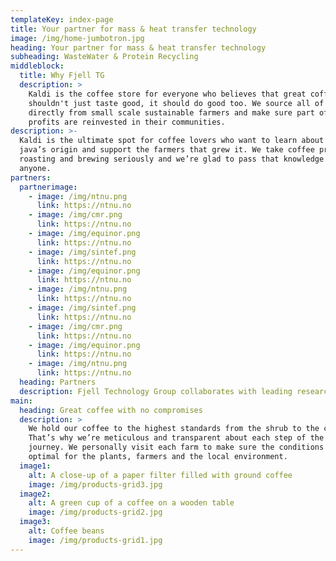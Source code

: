 ```yaml
---
templateKey: index-page
title: Your partner for mass & heat transfer technology
image: /img/home-jumbotron.jpg
heading: Your partner for mass & heat transfer technology
subheading: WasteWater & Protein Recycling
middleblock:
  title: Why Fjell TG
  description: >
    Kaldi is the coffee store for everyone who believes that great coffee
    shouldn't just taste good, it should do good too. We source all of our beans
    directly from small scale sustainable farmers and make sure part of the
    profits are reinvested in their communities.
description: >-
  Kaldi is the ultimate spot for coffee lovers who want to learn about their
  java’s origin and support the farmers that grew it. We take coffee production,
  roasting and brewing seriously and we’re glad to pass that knowledge to
  anyone.
partners:
  partnerimage:
    - image: /img/ntnu.png
      link: https://ntnu.no
    - image: /img/cmr.png
      link: https://ntnu.no
    - image: /img/equinor.png
      link: https://ntnu.no
    - image: /img/sintef.png
      link: https://ntnu.no
    - image: /img/equinor.png
      link: https://ntnu.no
    - image: /img/ntnu.png
      link: https://ntnu.no
    - image: /img/sintef.png
      link: https://ntnu.no
    - image: /img/cmr.png
      link: https://ntnu.no
    - image: /img/equinor.png
      link: https://ntnu.no
    - image: /img/ntnu.png
      link: https://ntnu.no
  heading: Partners
  description: Fjell Technology Group collaborates with leading research environments
main:
  heading: Great coffee with no compromises
  description: >
    We hold our coffee to the highest standards from the shrub to the cup.
    That’s why we’re meticulous and transparent about each step of the coffee’s
    journey. We personally visit each farm to make sure the conditions are
    optimal for the plants, farmers and the local environment.
  image1:
    alt: A close-up of a paper filter filled with ground coffee
    image: /img/products-grid3.jpg
  image2:
    alt: A green cup of a coffee on a wooden table
    image: /img/products-grid2.jpg
  image3:
    alt: Coffee beans
    image: /img/products-grid1.jpg
---
```

